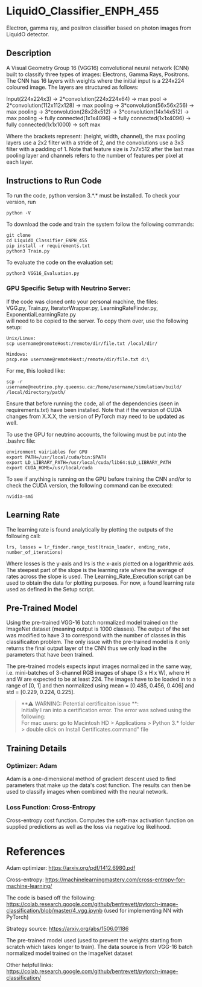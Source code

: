 # LiquidO_Classifier_ENPH_455
Electron, gamma ray, and positron classifier based on photon images from LiquidO detector.

## Description
A Visual Geometry Group 16 (VGG16) convolutional neural network (CNN) built to classify three types of images:
Electrons, Gamma Rays, Positrons. 
The CNN has 16 layers with weights where the initial input is a 224x224 coloured image. The layers are structured as follows:

Input(224x224x3) &rarr; 2\*convolution(224x224x64) &rarr; max pool &rarr; 2\*convolution(112x112x128) &rarr; max pooling &rarr; 3\*convolution(56x56x256) &rarr; max pooling &rarr; 3\*convolution(28x28x512) &rarr; 3\*convolution(14x14x512) &rarr; max pooling &rarr; fully connected(1x1x4096) &rarr; fully connected(1x1x4096) &rarr; fully connected(1x1x1000) &rarr; soft max

Where the brackets represent: (height, width, channel), the max pooling layers use a 2x2 filter with a stride of 2, and the convolutions use a 3x3 filter with a padding of 1. 
Note that feature size is 7x7x512 after the last max pooling layer and channels refers to the number of features per pixel at each layer.


## Instructions to Run Code
To run the code, python version 3.\*.\* must be installed. To check your version, run
```
python -V
```

To download the code and train the system follow the following commands:

```
git clone 
cd LiquidO_Classifier_ENPH_455
pip install -r requirements.txt
python3 Train.py
```

To evaluate the code on the evaluation set:
```
python3 VGG16_Evaluation.py
```

### GPU Specific Setup with Neutrino Server:
If the code was cloned onto your personal machine, the files:  
VGG.py, Train.py, IteratorWrapper.py, LearningRateFinder.py, ExponentialLearningRate.py  
will need to be copied to the server. To copy them over, use the following setup:
```
Unix/Linux:
scp username@remoteHost:/remote/dir/file.txt /local/dir/

Windows:
pscp.exe username@remoteHost:/remote/dir/file.txt d:\
```
For me, this looked like:  
```
scp -r username@neutrino.phy.queensu.ca:/home/username/simulation/build/ /local/directory/path/
```

Ensure that before running the code, all of the dependencies (seen in requirements.txt) have been installed.
Note that if the version of CUDA changes from X.X.X, the version of PyTorch may need to be updated as well.

To use the GPU for neutrino accounts, the following must be put into the .bashrc file:
```
environment vairiables for GPU
export PATH=/usr/local/cuda/bin:$PATH
export LD_LIBRARY_PATH=/usr/local/cuda/lib64:$LD_LIBRARY_PATH
export CUDA_HOME=/usr/local/cuda
```
To see if anything is running on the GPU before training the CNN and/or to check the CUDA version, 
the following command can be executed:
```
nvidia-smi
```
## Learning Rate
The learning rate is found analytically by plotting the outputs of the following call:
```
lrs, losses = lr_finder.range_test(train_loader, ending_rate, number_of_iterations)
```
Where losses is the y-axis and lrs is the x-axis plotted on a logarithmic axis. The steepest part of the slope is the
learning rate where the average of rates across the slope is used.
The Learning_Rate_Execution script can be used to obtain the data for plotting purposes. For now, a found learning rate
used as defined in the Setup script.

## Pre-Trained Model
Using the pre-trained VGG-16 batch normalized model trained on the ImageNet dataset (meaning output is 1000 classes).
The output of the set was modified to have 3 to correspond with the number of classes in this classificaiton problem.
The only issue with the pre-trained model is it only returns the final output layer of the CNN thus we only load in the 
parameters that have been trained.  

The pre-trained models expects input images normalized in the same way, i.e. mini-batches of 3-channel RGB images of 
shape (3 x H x W), where H and W are expected to be at least 224. The images have to be loaded in to a range of [0, 1] 
and then normalized using mean = [0.485, 0.456, 0.406] and std = [0.229, 0.224, 0.225].

> **⚠ WARNING: Potential certificaiton issue **:  
> Initially I ran into a certification error. The error was solved using the following: \
> For mac users: go to Macintosh HD > Applications > Python 3.\* folder > double click on Install Certificates.command" file

## Training Details
### Optimizer: Adam
Adam is a one-dimensional method of gradient descent used to find parameters that make up the data's cost function. The 
results can then be used to classify images when combined with the neural network.

### Loss Function: Cross-Entropy
Cross-entropy cost function. Computes the soft-max activation function on supplied predictions as well as the loss 
via negative log likelihood.

# References
Adam optimizer: 
https://arxiv.org/pdf/1412.6980.pdf

Cross-entropy: 
https://machinelearningmastery.com/cross-entropy-for-machine-learning/

The code is based off the following:
https://colab.research.google.com/github/bentrevett/pytorch-image-classification/blob/master/4_vgg.ipynb (used for implementing NN with PyTorch)

Strategy source:
https://arxiv.org/abs/1506.01186

The pre-trained model used (used to prevent the weights starting from scratch which takes longer to train).
The data source is from VGG-16 batch normalized model trained on the ImageNet dataset 

Other helpful links: 
https://colab.research.google.com/github/bentrevett/pytorch-image-classification/
